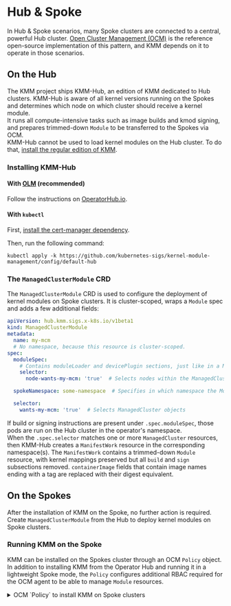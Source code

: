 # Hub & Spoke

In Hub & Spoke scenarios, many Spoke clusters are connected to a central, powerful Hub cluster.
[Open Cluster Management (OCM)](https://open-cluster-management.io) is the reference open-source implementation of this
pattern, and KMM depends on it to operate in those scenarios.

## On the Hub

The KMM project ships KMM-Hub, an edition of KMM dedicated to Hub clusters.
KMM-Hub is aware of all kernel versions running on the Spokes and determines which node on which cluster should receive
a kernel module.  
It runs all compute-intensive tasks such as image builds and kmod signing, and prepares trimmed-down `Module` to be
transferred to the Spokes via OCM.  
KMM-Hub cannot be used to load kernel modules on the Hub cluster.
To do that, [install the regular edition of KMM](./install.md).

### Installing KMM-Hub

#### With [OLM](https://olm.operatorframework.io/) (recommended)

Follow the instructions on [OperatorHub.io](https://operatorhub.io/operator/kernel-module-management-hub).

#### With `kubectl`

First, [install the cert-manager dependency](./install.md#installing-the-cert-manager-dependency).

Then, run the following command:

```shell
kubectl apply -k https://github.com/kubernetes-sigs/kernel-module-management/config/default-hub
```

### The `ManagedClusterModule` CRD

The `ManagedClusterModule` CRD is used to configure the deployment of kernel modules on Spoke clusters.
It is cluster-scoped, wraps a `Module` spec and adds a few additional fields:

```yaml
apiVersion: hub.kmm.sigs.x-k8s.io/v1beta1
kind: ManagedClusterModule
metadata:
  name: my-mcm
  # No namespace, because this resource is cluster-scoped.
spec:
  moduleSpec:
    # Contains moduleLoader and devicePlugin sections, just like in a Module resource.
    selector:
      node-wants-my-mcm: 'true'  # Selects nodes within the ManagedCluster.

  spokeNamespace: some-namespace  # Specifies in which namespace the Module should be created

  selector:
    wants-my-mcm: 'true'  # Selects ManagedCluster objects
```

If build or signing instructions are present under `.spec.moduleSpec`, those pods are run on the Hub cluster in the
operator's namespace.  
When the `.spec.selector` matches one or more `ManagedCluster` resources, then KMM-Hub creates a `ManifestWork` resource
in the corresponding namespace(s).
The `ManifestWork` contains a trimmed-down `Module` resource, with kernel mappings preserved but all `build` and `sign`
subsections removed.
`containerImage` fields that contain image names ending with a tag are replaced with their digest equivalent.

## On the Spokes

After the installation of KMM on the Spoke, no further action is required.
Create `ManagedClusterModule` from the Hub to deploy kernel modules on Spoke clusters.

### Running KMM on the Spoke

KMM can be installed on the Spokes cluster through an OCM `Policy` object.
In addition to installing KMM from the Operator Hub and running it in a lightweight Spoke mode, the `Policy` configures
additional RBAC required for the OCM agent to be able to manage `Module` resources.

<details>
<summary>OCM `Policy` to install KMM on Spoke clusters</summary>

```yaml
---
apiVersion: policy.open-cluster-management.io/v1
kind: Policy
metadata:
  name: install-kmm
spec:
  remediationAction: enforce
  disabled: false
  policy-templates:
    - objectDefinition:
        apiVersion: policy.open-cluster-management.io/v1
        kind: ConfigurationPolicy
        metadata:
          name: install-kmm
        spec:
          severity: high
          object-templates:
          - complianceType: mustonlyhave
            objectDefinition:
              apiVersion: v1
              kind: Namespace
              metadata:
                name: kmm-operator-system
          - complianceType: mustonlyhave
            objectDefinition:
              apiVersion: operators.coreos.com/v1
              kind: OperatorGroup
              metadata:
                name: kmm
                namespace: kmm-operator-system
              spec:
                upgradeStrategy: Default
          - complianceType: mustonlyhave
            objectDefinition:
              apiVersion: operators.coreos.com/v1alpha1
              kind: Subscription
              metadata:
                name: kernel-module-management
                namespace: kmm-operator-system
              spec:
                channel: alpha
                config:
                  env:
                    - name: KMM_MANAGED
                      value: "1"
                installPlanApproval: Automatic
                name: kernel-module-management
                source: operatorhubio-catalog
                sourceNamespace: olm
          - complianceType: mustonlyhave
            objectDefinition:
              apiVersion: rbac.authorization.k8s.io/v1
              kind: ClusterRole
              metadata:
                name: kmm-module-manager
              rules:
                - apiGroups: [kmm.sigs.x-k8s.io]
                  resources: [modules]
                  verbs: [create, delete, get, list, patch, update, watch]
          - complianceType: mustonlyhave
            objectDefinition:
              apiVersion: rbac.authorization.k8s.io/v1
              kind: ClusterRoleBinding
              metadata:
                name: klusterlet-kmm
              subjects:
              - kind: ServiceAccount
                name: klusterlet-work-sa
                namespace: open-cluster-management-agent
              roleRef:
                kind: ClusterRole
                name: kmm-module-manager
                apiGroup: rbac.authorization.k8s.io
---
apiVersion: apps.open-cluster-management.io/v1
kind: PlacementRule
metadata:
  name: all-managed-clusters
spec:
  clusterSelector:
    matchExpressions: []
---
apiVersion: policy.open-cluster-management.io/v1
kind: PlacementBinding
metadata:
  name: install-kmm
placementRef:
  apiGroup: apps.open-cluster-management.io
  kind: PlacementRule
  name: all-managed-clusters
subjects:
  - apiGroup: policy.open-cluster-management.io
    kind: Policy
    name: install-kmm
```

The `spec.clusterSelector` field can be customized at will to target select clusters only.
</details>
